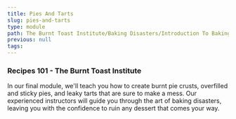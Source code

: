 ```yaml
---
title: Pies And Tarts
slug: pies-and-tarts
type: module
path: The Burnt Toast Institute/Baking Disasters/Introduction To Baking Disasters/Pies And Tarts
previous: null
tags:
---
```


### Recipes 101 - The Burnt Toast Institute

In our final module, we'll teach you how to create burnt pie crusts, overfilled and sticky pies, and leaky tarts that are sure to make a mess. Our experienced instructors will guide you through the art of baking disasters, leaving you with the confidence to ruin any dessert that comes your way.

